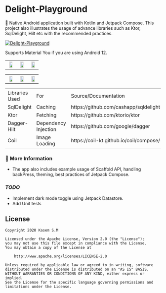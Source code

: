 # Delight-Playground

🎉 Native Android application built with Kotlin and Jetpack Compose. This project also illustrates the
usage of advance libraries such as Ktor, SqlDelight, Hilt etc with the recommended practices.

[![Delight-Playground](https://img.shields.io/badge/APK-Delight--Playground-green)](https://github.com/kasem-sm/SpaceXDelight-Playground/blob/master/app/release/app-release.apk)

Supports Material You if you are using Android 12.

<table>
  <tr>
    <th> <img src="https://user-images.githubusercontent.com/83884225/139141646-37bc0fa8-fa2c-4ce7-992d-548802634619.png" width="70%">
    <th> <img src="https://user-images.githubusercontent.com/83884225/139141822-ca1b273a-9354-4770-8e91-90b710f5f293.png" width="70%">
    <th> <img src="https://user-images.githubusercontent.com/83884225/139142117-fd696399-6aed-4c82-a91b-c4b8654cfb6e.png" width="70%">
 </th>
</table>

<table>
  <tr>
    <th> <img src="https://github.com/kasem-sm/SpaceXDelight-Playground/blob/master/art/1.jpg" width="70%"> 
    <th> <img src="https://github.com/kasem-sm/SpaceXDelight-Playground/blob/master/art/2.jpg" width="70%">
    <th> <img src="https://github.com/kasem-sm/SpaceXDelight-Playground/blob/master/art/3.jpg" width="70%">
 </th>
</table>

<table>
<tbody>
<tr style="height: 23px;">
<td style="height: 23px;">Libraries Used</td>
<td style="height: 23px;">For</td>
<td style="height: 23px;">Source/Documentation</td>
</tr>
<tr style="height: 23px;">
<td style="height: 23px;">SqlDelight</td>
<td style="height: 23px;">Caching</td>
<td style="height: 23px;">https://github.com/cashapp/sqldelight</td>
</tr>
<tr style="height: 23.5px;">
<td style="height: 23.5px;">Ktor</td>
<td style="height: 23.5px;">Fetching</td>
<td style="height: 23.5px;">https://github.com/ktorio/ktor</td>
</tr>
<tr style="height: 23px;">
<td style="height: 23px;">Dagger-Hilt</td>
<td style="height: 23px;">Dependency Injection</td>
<td style="height: 23px;">https://github.com/google/dagger</td>
</tr>
<tr style="height: 23px;">
<td style="height: 23px;">Coil</td>
<td style="height: 23px;">Image Loading</td>
<td style="height: 23px;">https://coil-kt.github.io/coil/compose/</td>
</tr>
</tbody>
</table>

### 🧾 **More Information**

- The app also includes example usage of Scaffold API, handling backPress, theming, best practices
  of Jetpack Compose.

### ***TODO***

- Implement dark mode toggle using Jetpack Datastore.
- Add Unit tests 

## License

```
Copyright 2020 Kasem S.M

Licensed under the Apache License, Version 2.0 (the "License");
you may not use this file except in compliance with the License.
You may obtain a copy of the License at

    http://www.apache.org/licenses/LICENSE-2.0

Unless required by applicable law or agreed to in writing, software
distributed under the License is distributed on an "AS IS" BASIS,
WITHOUT WARRANTIES OR CONDITIONS OF ANY KIND, either express or implied.
See the License for the specific language governing permissions and
limitations under the License.
```
